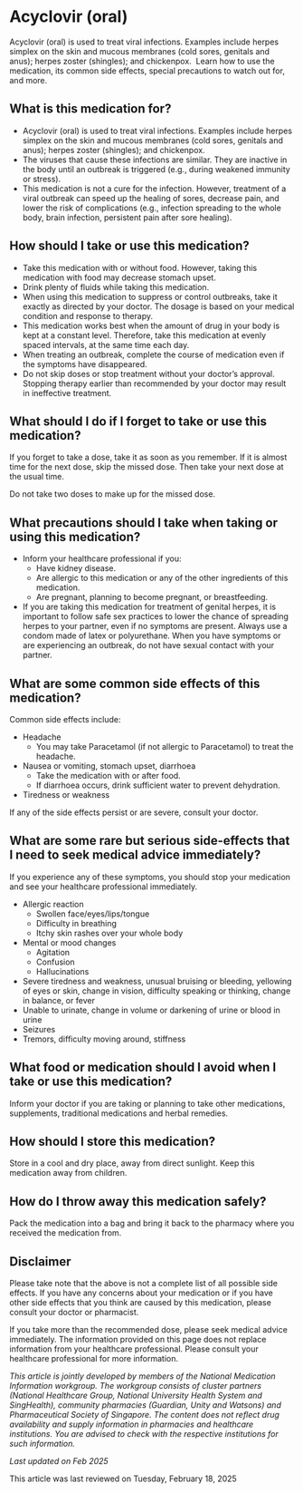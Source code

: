 # Acyclovir (oral)

Acyclovir (oral) is used to treat viral infections. Examples include herpes simplex on the skin and mucous membranes (cold sores, genitals and anus); herpes zoster (shingles); and chickenpox. 
Learn how to use the medication, its common side effects, special precautions to watch out for, and more.

What is this medication for?
----------------------------

* Acyclovir (oral) is used to treat viral infections. Examples include herpes simplex on the skin and mucous membranes (cold sores, genitals and anus); herpes zoster (shingles); and chickenpox.
* The viruses that cause these infections are similar. They are inactive in the body until an outbreak is triggered (e.g., during weakened immunity or stress).
* This medication is not a cure for the infection. However, treatment of a viral outbreak can speed up the healing of sores, decrease pain, and lower the risk of complications (e.g., infection spreading to the whole body, brain infection, persistent pain after sore healing).

How should I take or use this medication?
-----------------------------------------

* Take this medication with or without food. However, taking this medication with food may decrease stomach upset.
* Drink plenty of fluids while taking this medication.
* When using this medication to suppress or control outbreaks, take it exactly as directed by your doctor. The dosage is based on your medical condition and response to therapy.
* This medication works best when the amount of drug in your body is kept at a constant level. Therefore, take this medication at evenly spaced intervals, at the same time each day.
* When treating an outbreak, complete the course of medication even if the symptoms have disappeared.
* Do not skip doses or stop treatment without your doctor’s approval. Stopping therapy earlier than recommended by your doctor may result in ineffective treatment.

What should I do if I forget to take or use this medication?
------------------------------------------------------------

If you forget to take a dose, take it as soon as you remember. If it is almost time for the next dose, skip the missed dose. Then take your next dose at the usual time.

Do not take two doses to make up for the missed dose.

What precautions should I take when taking or using this medication?
--------------------------------------------------------------------

* Inform your healthcare professional if you:
  + Have kidney disease.
  + Are allergic to this medication or any of the other ingredients of this medication.
  + Are pregnant, planning to become pregnant, or breastfeeding.
* If you are taking this medication for treatment of genital herpes, it is important to follow safe sex practices to lower the chance of spreading herpes to your partner, even if no symptoms are present. Always use a condom made of latex or polyurethane. When you have symptoms or are experiencing an outbreak, do not have sexual contact with your partner.

What are some common side effects of this medication?
-----------------------------------------------------

Common side effects include:

* Headache
  + You may take Paracetamol (if not allergic to Paracetamol) to treat the headache.
* Nausea or vomiting, stomach upset, diarrhoea
  + Take the medication with or after food.
  + If diarrhoea occurs, drink sufficient water to prevent dehydration.
* Tiredness or weakness

If any of the side effects persist or are severe, consult your doctor.

What are some rare but serious side-effects that I need to seek medical advice immediately?
-------------------------------------------------------------------------------------------

If you experience any of these symptoms, you should stop your medication and see your healthcare professional immediately.

* Allergic reaction
  + Swollen face/eyes/lips/tongue
  + Difficulty in breathing
  + Itchy skin rashes over your whole body
* Mental or mood changes
  + Agitation
  + Confusion
  + Hallucinations
* Severe tiredness and weakness, unusual bruising or bleeding, yellowing of eyes or skin, change in vision, difficulty speaking or thinking, change in balance, or fever
* Unable to urinate, change in volume or darkening of urine or blood in urine
* Seizures
* Tremors, difficulty moving around, stiffness

What food or medication should I avoid when I take or use this medication?
--------------------------------------------------------------------------

Inform your doctor if you are taking or planning to take other medications, supplements, traditional medications and herbal remedies.

How should I store this medication?
-----------------------------------

Store in a cool and dry place, away from direct sunlight. Keep this medication away from children.

How do I throw away this medication safely?
-------------------------------------------

Pack the medication into a bag and bring it back to the pharmacy where you received the medication from.

Disclaimer
----------

Please take note that the above is not a complete list of all possible side effects. If you have any concerns about your medication or if you have other side effects that you think are caused by this medication, please consult your doctor or pharmacist.

If you take more than the recommended dose, please seek medical advice immediately. The information provided on this page does not replace information from your healthcare professional. Please consult your healthcare professional for more information.

*This article is jointly developed by members of the National Medication Information workgroup. The workgroup consists of cluster partners (National Healthcare Group, National University Health System and SingHealth), community pharmacies (Guardian, Unity and Watsons) and Pharmaceutical Society of Singapore. The content does not reflect drug availability and supply information in pharmacies and healthcare institutions. You are advised to check with the respective institutions for such information.*

*Last updated on Feb 2025*

This article was last reviewed on
Tuesday, February 18, 2025